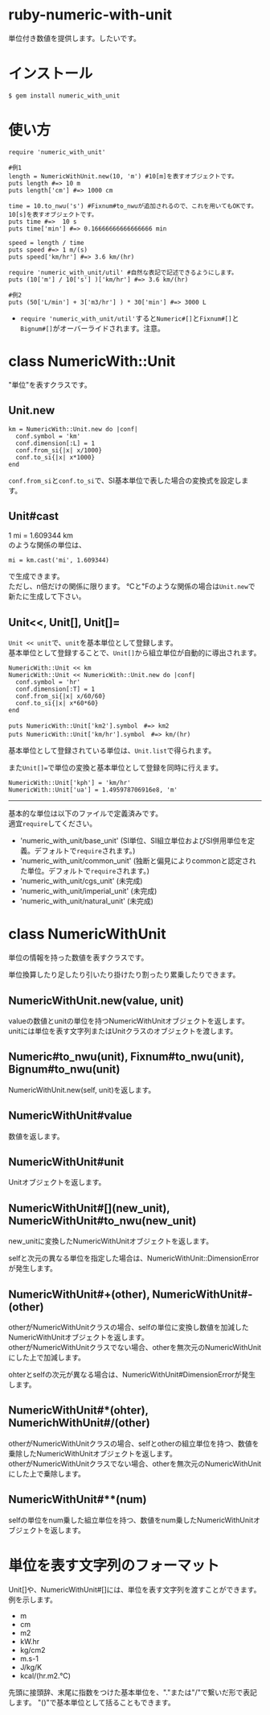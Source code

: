 ruby-numeric-with-unit
======================
単位付き数値を提供します。したいです。

インストール
======================

	$ gem install numeric_with_unit

使い方
======================

	require 'numeric_with_unit'

	#例1
	length = NumericWithUnit.new(10, 'm') #10[m]を表すオブジェクトです。
	puts length #=> 10 m
	puts length['cm'] #=> 1000 cm

	time = 10.to_nwu('s') #Fixnum#to_nwuが追加されるので、これを用いてもOKです。10[s]を表すオブジェクトです。
	puts time #=>  10 s
	puts time['min'] #=> 0.16666666666666666 min

	speed = length / time
	puts speed #=> 1 m/(s)
	puts speed['km/hr'] #=> 3.6 km/(hr)

	require 'numeric_with_unit/util' #自然な表記で記述できるようにします。
	puts (10['m'] / 10['s'] )['km/hr'] #=> 3.6 km/(hr)

	#例2
	puts (50['L/min'] + 3['m3/hr'] ) * 30['min'] #=> 3000 L


* `require 'numeric_with_unit/util'`すると`Numeric#[]`と`Fixnum#[]`と`Bignum#[]`がオーバーライドされます。注意。


class NumericWith::Unit
======================
"単位"を表すクラスです。

Unit.new
----------------------

    km = NumericWith::Unit.new do |conf|
      conf.symbol = 'km'
      conf.dimension[:L] = 1
      conf.from_si{|x| x/1000}
      conf.to_si{|x| x*1000}
    end

`conf.from_si`と`conf.to_si`で、SI基本単位で表した場合の変換式を設定します。

Unit#cast
----------------------
1 mi = 1.609344 km  
のような関係の単位は、

    mi = km.cast('mi', 1.609344)

で生成できます。  
ただし、n倍だけの関係に限ります。
℃と℉のような関係の場合は`Unit.new`で新たに生成して下さい。

Unit<<, Unit[], Unit[]=
----------------------
`Unit << unit`で、`unit`を基本単位として登録します。  
基本単位として登録することで、`Unit[]`から組立単位が自動的に導出されます。

    NumericWith::Unit << km
    NumericWith::Unit << NumericWith::Unit.new do |conf|
      conf.symbol = 'hr'
      conf.dimension[:T] = 1
      conf.from_si{|x| x/60/60}
      conf.to_si{|x| x*60*60}
    end
     
    puts NumericWith::Unit['km2'].symbol　#=> km2
    puts NumericWith::Unit['km/hr'].symbol　#=> km/(hr)

基本単位として登録されている単位は、`Unit.list`で得られます。

また`Unit[]=`で単位の変換と基本単位として登録を同時に行えます。

    NumericWith::Unit['kph'] = 'km/hr'
    NumericWith::Unit['ua'] = 1.495978706916e8, 'm'

****
基本的な単位は以下のファイルで定義済みです。  
適宜`require`してください。
* 'numeric_with_unit/base_unit' (SI単位、SI組立単位およびSI併用単位を定義。デフォルトで`require`されます。)
* 'numeric_with_unit/common_unit'  (独断と偏見によりcommonと認定された単位。デフォルトで`require`されます。)
* 'numeric_with_unit/cgs_unit' (未完成)
* 'numeric_with_unit/imperial_unit' (未完成)
* 'numeric_with_unit/natural_unit' (未完成)


class NumericWithUnit
======================
単位の情報を持った数値を表すクラスです。  

単位換算したり足したり引いたり掛けたり割ったり累乗したりできます。

NumericWithUnit.new(value, unit)
----------------------
valueの数値とunitの単位を持つNumericWithUnitオブジェクトを返します。
unitには単位を表す文字列またはUnitクラスのオブジェクトを渡します。

Numeric#to_nwu(unit), Fixnum#to_nwu(unit), Bignum#to_nwu(unit)
----------------------
NumericWithUnit.new(self, unit)を返します。

NumericWithUnit#value
----------------------
数値を返します。

NumericWithUnit#unit
----------------------
Unitオブジェクトを返します。

NumericWithUnit#\[\](new_unit), NumericWithUnit#to_nwu(new_unit)
----------------------
new_unitに変換したNumericWithUnitオブジェクトを返します。

selfと次元の異なる単位を指定した場合は、NumericWithUnit::DimensionErrorが発生します。

NumericWithUnit#+(other), NumericWithUnit#-(other)
----------------------
otherがNumericWithUnitクラスの場合、selfの単位に変換し数値を加減したNumericWithUnitオブジェクトを返します。  
otherがNumericWithUnitクラスでない場合、otherを無次元のNumericWithUnitにした上で加減します。

ohterとselfの次元が異なる場合は、NumericWithUnit#DimensionErrorが発生します。

NumericWithUnit#*(ohter), NumerichWithUnit#/(other)
----------------------
otherがNumericWithUnitクラスの場合、selfとotherの組立単位を持つ、数値を乗除したNumericWithUnitオブジェクトを返します。  
otherがNumericWithUnitクラスでない場合、otherを無次元のNumericWithUnitにした上で乗除します。

NumericWithUnit#**(num)
----------------------
selfの単位をnum乗した組立単位を持つ、数値をnum乗したNumericWithUnitオブジェクトを返します。


単位を表す文字列のフォーマット
======================
Unit[]や、NumericWithUnit#[]には、単位を表す文字列を渡すことができます。
例を示します。

- m
- cm
- m2
- kW.hr
- kg/cm2
- m.s-1
- J/kg/K
- kcal/(hr.m2.℃)

先頭に接頭辞、末尾に指数をつけた基本単位を、"."または"/"で繋いだ形で表記します。
"()"で基本単位として括ることもできます。


